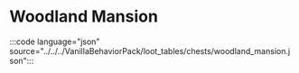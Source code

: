 # Woodland Mansion

:::code language="json" source="../../../VanillaBehaviorPack/loot_tables/chests/woodland_mansion.json":::
